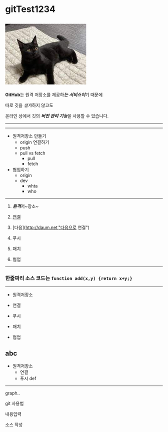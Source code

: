 # gitTest1234
![아기 고양이](./images/cat.jpg)
---
**GitHub**는 원격 저장소를 제공하***는 서비스이***기 때문에

따로 깃을 *설치*하지 않고도

온라인 상에서 깃의 ***버전 관리 기능***을 사용할 수 있습니다.

---
---
+ 원격저장소 만들기
   - origin 연결하기
   - push
   + pull vs fetch
     - pull
     - fetch
+ 협업하기
   - origin
   - dev
      + whta
      + who
---
1. ***원격***저~장소~

2. [연결](http://naver.com)

6. [다음](http://daum.net,"다음으로 연결")

3. 푸시

4. 패치

5. 협업
---
### 한줄짜리 소스 코드는 `function add(x,y) {return x+y;}`
---
- 원격저장소

-  연결

-  푸시

-  패치

-  협업


abc
----------
- 원격저장소
  -  연결
  -  푸시
def
***
graph..




git 사용법


내용입력

소스 작성
